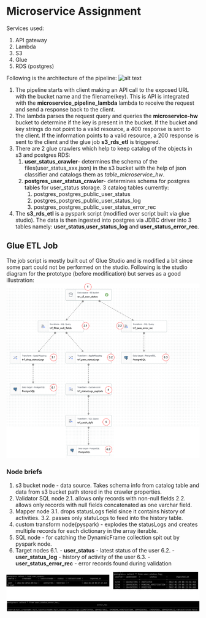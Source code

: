 # Microservice Assignment

Services used:
1. API gateway
2. Lambda
3. S3
4. Glue 
5. RDS (postgres)

Following is the architecture of the pipeline:
![alt text](microservice_assignment_drawio.png)

1. The pipeline starts with client making an API call to the exposed URL with the bucket name and the filename(key). This is API is integrated with the **microservice_pipeline_lambda** lambda to receive the request and send a response back to the client.
2. The lambda parses the request query and queries the **microservice-hw** bucket to determine if the key is present in the bucket. 
   If the bucket and key strings do not point to a valid resource, a 400 response is sent to the client.
   If the information points to a valid resource, a 200 response is sent to the client and the glue job **s3_rds_etl** is triggered.
3. There are 2 glue crawlers which help to keep catalog of the objects in s3 and postgres RDS:
   1. **user_status_crawler**- determines the schema of the files(user_status_xxx.json) in the s3 bucket with the help of json classifier and catalogs them as *table_microservice_hw*.
   2. **postgres_user_status_crawler**- determines schema for postgres tables for user_status storage. 3 catalog tables currently:
        1. postgres_postgres_public_user_status
        2. postgres_postgres_public_user_status_log
        3. postgres_postgres_public_user_status_error_rec
4. The **s3_rds_etl** is a pyspark script (modified over script built via glue studio). The data is then ingested into postgres via JDBC driver into 3 tables namely: **user_status**,**user_status_log** and **user_status_error_rec**.

## Glue ETL Job
The job script is mostly built out of Glue Studio and is modified a bit since some part could not be performed on the studio. Following is the studio diagram for the prototype (before modification) but serves as a good illustration:
![alt text](glue_studio_etl.png)

### Node briefs
1. s3 bucket node - data source. Takes schema info from catalog table and data from s3 bucket path stored in the crawler properties.
2. Validator SQL node 
   2.1. allows only records with non-null fields
   2.2. allows only records with null fields concatenated as one varchar field. 
3. Mapper node
   3.1. drops statusLogs field since it contains history of activities.
   3.2. passes only statuLogs to feed into the history table.
4. custom transform node(pyspark) - explodes the statusLogs and creates multiple records for each dictionary in the array iterable.
5. SQL node - for catching the DynamicFrame collection spit out by pyspark node.
6. Target nodes
   6.1. - **user_status** - latest status of the user
   6.2. - **user_status_log** - history of activity of the user
   6.3. - **user_status_error_rec** - error records found during validation

![alt text](postgres_tables.png)


